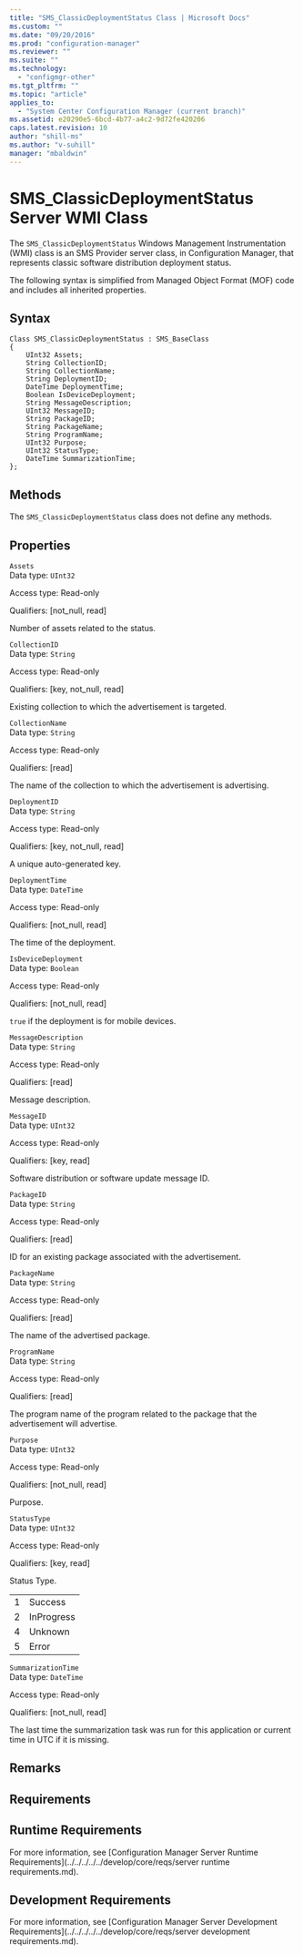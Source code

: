```yaml
---
title: "SMS_ClassicDeploymentStatus Class | Microsoft Docs"
ms.custom: ""
ms.date: "09/20/2016"
ms.prod: "configuration-manager"
ms.reviewer: ""
ms.suite: ""
ms.technology:
  - "configmgr-other"
ms.tgt_pltfrm: ""
ms.topic: "article"
applies_to:
  - "System Center Configuration Manager (current branch)"
ms.assetid: e20290e5-6bcd-4b77-a4c2-9d72fe420206
caps.latest.revision: 10
author: "shill-ms"
ms.author: "v-suhill"
manager: "mbaldwin"
---
```

# SMS_ClassicDeploymentStatus Server WMI Class
The `SMS_ClassicDeploymentStatus` Windows Management Instrumentation (WMI) class is an SMS Provider server class, in Configuration Manager, that represents classic software distribution deployment status.  

 The following syntax is simplified from Managed Object Format (MOF) code and includes all inherited properties.  

## Syntax  

```  
Class SMS_ClassicDeploymentStatus : SMS_BaseClass  
{  
    UInt32 Assets;  
    String CollectionID;  
    String CollectionName;  
    String DeploymentID;  
    DateTime DeploymentTime;  
    Boolean IsDeviceDeployment;  
    String MessageDescription;  
    UInt32 MessageID;  
    String PackageID;  
    String PackageName;  
    String ProgramName;  
    UInt32 Purpose;  
    UInt32 StatusType;  
    DateTime SummarizationTime;  
};  
```  

## Methods  
 The `SMS_ClassicDeploymentStatus` class does not define any methods.  

## Properties  
 `Assets`  
 Data type: `UInt32`  

 Access type: Read-only  

 Qualifiers: [not_null, read]  

 Number of assets related to the status.  

 `CollectionID`  
 Data type: `String`  

 Access type: Read-only  

 Qualifiers: [key, not_null, read]  

 Existing collection to which the advertisement is targeted.  

 `CollectionName`  
 Data type: `String`  

 Access type: Read-only  

 Qualifiers: [read]  

 The name of the collection to which the advertisement is advertising.  

 `DeploymentID`  
 Data type: `String`  

 Access type: Read-only  

 Qualifiers: [key, not_null, read]  

 A unique auto-generated key.  

 `DeploymentTime`  
 Data type: `DateTime`  

 Access type: Read-only  

 Qualifiers: [not_null, read]  

 The time of the deployment.  

 `IsDeviceDeployment`  
 Data type: `Boolean`  

 Access type: Read-only  

 Qualifiers: [not_null, read]  

 `true` if the deployment is for mobile devices.  

 `MessageDescription`  
 Data type: `String`  

 Access type: Read-only  

 Qualifiers: [read]  

 Message description.  

 `MessageID`  
 Data type: `UInt32`  

 Access type: Read-only  

 Qualifiers: [key, read]  

 Software distribution or software update message ID.  

 `PackageID`  
 Data type: `String`  

 Access type: Read-only  

 Qualifiers: [read]  

 ID for an existing package associated with the advertisement.  

 `PackageName`  
 Data type: `String`  

 Access type: Read-only  

 Qualifiers: [read]  

 The name of the advertised package.  

 `ProgramName`  
 Data type: `String`  

 Access type: Read-only  

 Qualifiers: [read]  

 The program name of the program related to the package that the advertisement will advertise.  

 `Purpose`  
 Data type: `UInt32`  

 Access type: Read-only  

 Qualifiers: [not_null, read]  

 Purpose.   

 `StatusType`  
 Data type: `UInt32`  

 Access type: Read-only  

 Qualifiers: [key, read]  

 Status Type.  

|||  
|-|-|  
|1|Success|  
|2|InProgress|  
|4|Unknown|  
|5|Error|  

 `SummarizationTime`  
 Data type: `DateTime`  

 Access type: Read-only  

 Qualifiers: [not_null, read]  

 The last time the summarization task was run for this application or current time in UTC if it is missing.  

## Remarks  

## Requirements  

## Runtime Requirements  
 For more information, see [Configuration Manager Server Runtime Requirements](../../../../../develop/core/reqs/server runtime requirements.md).  

## Development Requirements  
 For more information, see [Configuration Manager Server Development Requirements](../../../../../develop/core/reqs/server development requirements.md).
